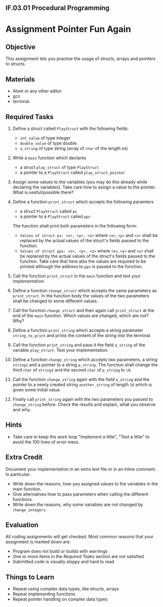 ## IF.03.01 Procedural Programming
# Assignment Pointer Fun Again

## Objective
This assignment lets you practise the usage of structs, arrays and pointers to structs.

## Materials
- Atom or any other editor
- gcc
- terminal.

## Required Tasks
1. Define a struct called `PlayStruct` with the following fields:
   - `int_value` of type integer
   - `double_value` of type double
   - `a_string` of type string (array of `char` of the length `64`)
1. Write a `main` function which declares
   - a struct `play_struct` of type `PlayStruct`
   - a pointer to a `PlayStruct` called `play_struct_pointer`

3. Assign some values to the variables (you may do this already while declaring the variables). Take care how to assign a value to the pointer. What is useful/possible there?

2. Define a function `print_struct` which accepts the following paramters
   - a struct `PlayStruct` called `ps`
   - a pointer to a `PlayStruct` called `pps`
   
   The function shall print both parameters in the following form: 
   - `Values of struct ps: <x>, <y>, <z>` where `<x>`, `<y>` and `<z>` shall be replaced by the actual values of the struct's fields passed to the function.
   - `Values of struct pps: <x>, <y>, <z>` where `<x>`, `<y>` and `<z>` shall be replaced by the actual values of the struct's fields passed to the function. Take care that here also the values are required to be printed although the address to `pps` is passed to the function.
   
4. Call the function `print_struct` in the `main` function and test your implementation.

5. Define a function `change_struct` which accepts the same parameters as `print_struct`. In the function body the values of the two parameters shall be changed to some different values.

6. Call the function `change_struct` and then again call `print_struct` at the end of the `main` function. Which values are changed, which are not? Why?

7. Define a function `print_string` which accepts a string parameter `string_to_print` and prints the content of the string into the terminal.

7. Call the function `print_string` and pass it the field `a_string` of the variable `play_struct`. Test your implementation.

7. Define a function `change_string` which accepts two parameters, a string `string1` and a pointer to a string `p_string`. The function shall change the third `char` of `string1` and the second `char` of `p_string` to `\0`.

7. Call the function `change_string` again with the field `a_string` and the pointer to a newly created string `another_string` of length `16` which is given some initial value.

7. Finally call `print_string` again with the two parameters you passed to `change_string` before. Check the results and explain, what you observe and why.

## Hints
- Take care to keep the work loop "Implement a little", "Test a little" to avoid the 100 lines of error mess.

## Extra Credit
Document your implementation in an extra text file or in an inline comment. In particular:
- Write down the reasons, how you assigned values to the variables in the main function.
- Give alternatives how to pass parameters when calling the different functions.
- Write down the reasons, why some variables are not changed by `change_integers`.

## Evaluation
All coding assignments will get checked. Most common reasons that your assignment is marked down are:

- Program does not build or builds with warnings
- One or more items in the *Required Tasks* section are not satisfied
- Submitted code is visually sloppy and hard to read

## Things to Learn
- Repeat using complex data types, like structs, arrays
- Repeat implementing functions
- Repeat pointer handling on complex data types
